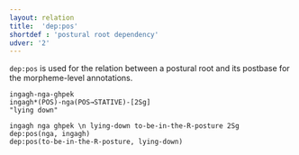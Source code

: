 ```yaml
---
layout: relation
title:  'dep:pos'
shortdef : 'postural root dependency'
udver: '2'
---
```


`dep:pos` is used for the relation between a postural root and its postbase for the morpheme-level annotations.

```
ingagh-nga-ghpek
ingagh*(POS)-nga(POS→STATIVE)-[2Sg]
"lying down"
```

~~~ sdparse
ingagh nga ghpek \n lying-down to-be-in-the-R-posture 2Sg
dep:pos(nga, ingagh)
dep:pos(to-be-in-the-R-posture, lying-down)
~~~
<!-- Interlanguage links updated Ne 5. května 2024, 18:21:05 CEST -->
